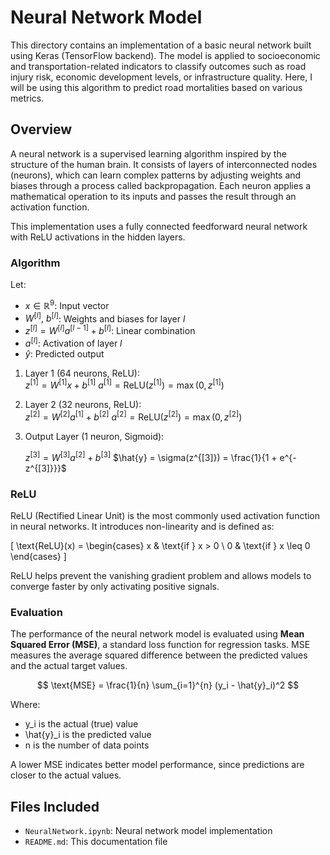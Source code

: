 # Neural Network Model

This directory contains an implementation of a basic neural network built using Keras (TensorFlow backend). The model is applied to socioeconomic and transportation-related indicators to classify outcomes such as road injury risk, economic development levels, or infrastructure quality. Here, I will be using this algorithm to predict road mortalities based on various metrics.

## Overview

A neural network is a supervised learning algorithm inspired by the structure of the human brain. It consists of layers of interconnected nodes (neurons), which can learn complex patterns by adjusting weights and biases through a process called backpropagation. Each neuron applies a mathematical operation to its inputs and passes the result through an activation function.

This implementation uses a fully connected feedforward neural network with ReLU activations in the hidden layers.

### Algorithm

Let:
- $x \in \mathbb{R}^9$: Input vector  
- $W^{[l]},\ b^{[l]}$: Weights and biases for layer $l$  
- $z^{[l]} = W^{[l]} a^{[l-1]} + b^{[l]}$: Linear combination  
- $a^{[l]}$: Activation of layer $l$  
- $\hat{y}$: Predicted output  

1. Layer 1 (64 neurons, ReLU):  
   $z^{[1]} = W^{[1]}x + b^{[1]}$
   $a^{[1]} = \text{ReLU}(z^{[1]}) = \max(0, z^{[1]})$

2. Layer 2 (32 neurons, ReLU):  
   $z^{[2]} = W^{[2]}a^{[1]} + b^{[2]}$
   $a^{[2]} = \text{ReLU}(z^{[2]}) = \max(0, z^{[2]})$
   
4. Output Layer (1 neuron, Sigmoid):

   $z^{[3]} = W^{[3]}a^{[2]} + b^{[3]}$
   $\hat{y} = \sigma(z^{[3]}) = \frac{1}{1 + e^{-z^{[3]}}}$

### ReLU

ReLU (Rectified Linear Unit) is the most commonly used activation function in neural networks. It introduces non-linearity and is defined as:

\[
\text{ReLU}(x) = 
\begin{cases}
x & \text{if } x > 0 \\
0 & \text{if } x \leq 0
\end{cases}
\]

ReLU helps prevent the vanishing gradient problem and allows models to converge faster by only activating positive signals.

### Evaluation

The performance of the neural network model is evaluated using **Mean Squared Error (MSE)**, a standard loss function for regression tasks. MSE measures the average squared difference between the predicted values and the actual target values.

$$
\text{MSE} = \frac{1}{n} \sum_{i=1}^{n} (y_i - \hat{y}_i)^2
$$

Where:

- y_i is the actual (true) value  
- \hat{y}_i is the predicted value  
- n is the number of data points  

A lower MSE indicates better model performance, since predictions are closer to the actual values.

## Files Included

- `NeuralNetwork.ipynb`: Neural network model implementation  
- `README.md`: This documentation file
